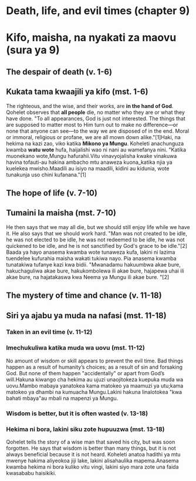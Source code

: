 # Death, life, and evil times (chapter 9)
# Kifo, maisha, na nyakati za maovu (sura ya 9)

## The despair of death (v. 1-6)
## Kukata tama kwaajili ya kifo (mst. 1-6)

The righteous, and the wise, and their works, are **in the hand of God**. Qohelet observes that **all people** die, no matter who they are or what they have done. "To all appearances, God is just not interested. The things that are supposed to matter most to Him turn out to make no difference—or none that anyone can see—to the way we are disposed of in the end. Moral or immoral, religious or profane, we are all mown down alike."[1]Haki, na hekima na kazi zao, viko katika **Mikono ya Mungu**. Koheleti anachunguza kwamba **watu wote** hufa, haijalishi wao ni nani au wamefanya nini. "Katika muonekano wote,Mungu hafurahii.Vitu vinavyojalisha kwake vinakuwa havina tofauti-au hakina ambacho mtu anaweza kuona_katika njia ya kuelekea mwisho.Maadili au isiyo na maadili, kidini au kidunia, wote tunakunja uso chini kufanana."[1]

## The hope of life (v. 7-10)
## Tumaini la maisha (mst. 7-10)

He then says that we may all die, but we should still enjoy life while we have it. He also says that we should work hard. "Man was not created to be idle, he was not elected to be idle, he was not redeemed to be idle, he was not quickened to be idle, and he is not sanctified by God's grace to be idle."[2] Baada ya hayo anasema kwamba wote tunaweza kufa, lakini ni lazima tuendelee kufurahia maisha wakati tukiwa nayo. Pia anasema kwamba tunatakiwa tufanye kazi kwa bidii. "Mwanadamu hakuumbwa akae bure, hakuchaguliwa akae bure, hakukombolewa ili akae bure, hajapewa uhai ili akae bure, na hajatakaswa kwa Neema ya Mungu ili akae bure. "[2]

## The mystery of time and chance (v. 11-18)
## Siri ya ajabu ya muda na nafasi (mst. 11-18)

### Taken in an evil time (v. 11-12)
### Imechukuliwa katika muda wa uovu (mst. 11-12)

No amount of wisdom or skill appears to prevent the evil time. Bad things happen as a result of humanity’s choices; as a result of sin and forsaking God. But none of them happen "accidentally" or apart from God’s will.Hakuna kiwango cha hekima au ujuzi unaojitokeza kuepuka muda wa uovu.Mambo mabaya yanatokea kama matokeo ya maamuzi ya utu;kama matokeo ya dhambi na kumuacha Mungu.Lakini hakuna linalotokea "kwa bahati mbaya"au mbali na mapenzi ya Mungu.

### Wisdom is better, but it is often wasted (v. 13-18)
### Hekima ni bora, lakini siku zote hupuuzwa (mst. 13-18)

Qohelet tells the story of a wise man that saved his city, but was soon forgotten. He says that wisdom is better than many things, but it is not always beneficial because it is not heard. Koheleti anatoa hadithi ya mtu mwenye hakima aliyeokoa jiji lake, lakini alisahaulika mapema.Anasema kwamba hekima ni bora kuliko vitu vingi, lakini siyo mara zote una faida kwasababu haisikiki.
